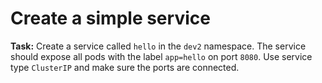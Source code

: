 # Create a simple service

**Task:** Create a service called `hello` in the `dev2` namespace. The service should expose all pods with the label `app=hello` on port `8080`.
Use service type `ClusterIP` and make sure the ports are connected.
